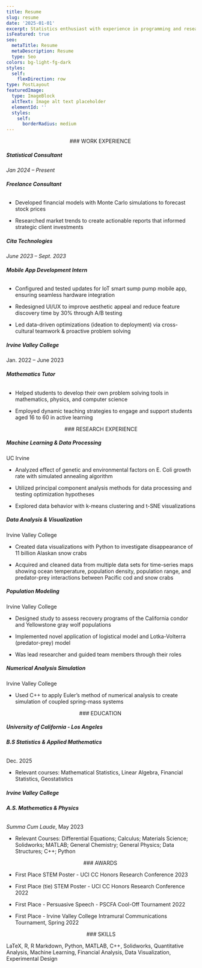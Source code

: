 ```yaml
---
title: Resume
slug: resume
date: '2025-01-01'
excerpt: Statistics enthusiast with experience in programming and research.
isFeatured: true
seo:
  metaTitle: Resume
  metaDescription: Resume
  type: Seo
colors: bg-light-fg-dark
styles:
  self:
    flexDirection: row
type: PostLayout
featuredImage:
  type: ImageBlock
  altText: Image alt text placeholder
  elementId: ''
  styles:
    self:
      borderRadius: medium
---
```

<div style="text-align: center">### WORK EXPERIENCE </div>

##### Statistical Consultant

*Jan 2024 – Present*

###### **Freelance Consultant**

*   Developed financial models with Monte Carlo simulations to forecast stock prices

*   Researched market trends to create actionable reports that informed strategic client investments

##### Cita Technologies

*June 2023 – Sept. 2023*

###### **Mobile App Development Intern**

*   Configured and tested updates for IoT smart sump pump mobile app, ensuring seamless hardware integration

*   Redesigned UI/UX to improve aesthetic appeal and reduce feature discovery time by 30% through A/B testing

*   Led data-driven optimizations (ideation to deployment) via cross-cultural teamwork & proactive problem solving

##### Irvine Valley College

Jan. 2022 – June 2023

###### **Mathematics Tutor**

*   Helped students to develop their own problem solving tools in mathematics, physics, and computer science

*   Employed dynamic teaching strategies to engage and support students aged 16 to 60 in active learning

<div style="text-align: center">### RESEARCH EXPERIENCE</div>

##### **Machine Learning & Data Processing**

UC Irvine 

*   Analyzed effect of genetic and environmental factors on E. Coli growth rate with simulated annealing algorithm

*   Utilized principal component analysis methods for data processing and testing optimization hypotheses

*   Explored data behavior with k-means clustering and t-SNE visualizations

##### **Data Analysis & Visualization**

Irvine Valley College

*   Created data visualizations with Python to investigate disappearance of 11 billion Alaskan snow crabs

*   Acquired and cleaned data from multiple data sets for time-series maps showing ocean temperature, population density, population range, and predator-prey interactions between Pacific cod and snow crabs

##### **Population Modeling**

Irvine Valley College 

*   Designed study to assess recovery programs of the California condor and Yellowstone gray wolf populations

*   Implemented novel application of logistical model and Lotka-Volterra (predator-prey) model

*   Was lead researcher and guided team members through their roles

##### **Numerical Analysis Simulation**

Irvine Valley College 

*   Used C++ to apply Euler’s method of numerical analysis to create simulation of coupled spring-mass systems

<div style="text-align: center">### EDUCATION </div>

##### University of California - Los Angeles

###### **B.S Statistics & Applied Mathematics**

Dec. 2025

*   Relevant courses: Mathematical Statistics, Linear Algebra, Financial Statistics, Geostatistics

##### Irvine Valley College

###### **A.S. Mathematics & Physics**

*Summa Cum Laude*, May 2023

*   Relevant Courses: Differential Equations; Calculus; Materials Science; Solidworks; MATLAB; General Chemistry; General Physics; Data Structures; C++; Python

<div style="text-align: center">### AWARDS </div>

*   First Place STEM Poster - UCI CC Honors Research Conference 2023

*   First Place (tie) STEM Poster - UCI CC Honors Research Conference 2022

*   First Place - Persuasive Speech - PSCFA Cool-Off Tournament 2022

*   First Place - Irvine Valley College Intramural Communications Tournament, Spring 2022

<div style="text-align: center">### SKILLS</div>

LaTeX, R, R Markdown, Python, MATLAB, C++, Solidworks, Quantitative Analysis, Machine Learning, Financial Analysis, Data Visualization, Experimental Design
